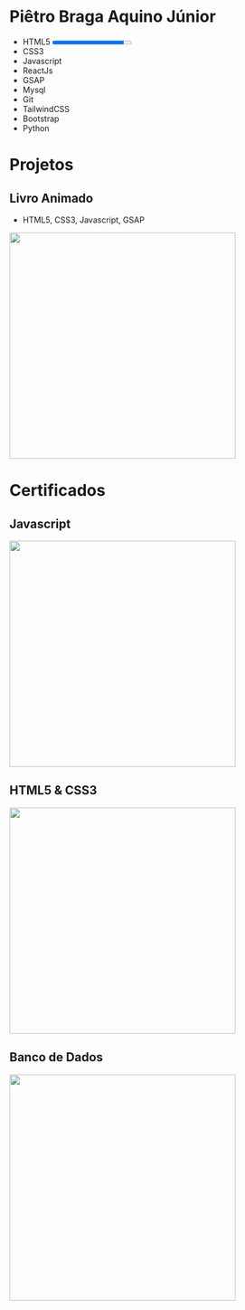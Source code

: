 # Piêtro Braga Aquino Júnior

- HTML5
<progress value="90" max="100"> 90% </progress>
- CSS3
- Javascript
- ReactJs
- GSAP
- Mysql
- Git
- TailwindCSS
- Bootstrap
- Python

# Projetos
## Livro Animado
- HTML5, CSS3, Javascript, GSAP
<img src="https://user-images.githubusercontent.com/85259321/178920494-076a1b99-7e1f-4feb-873b-4a287fc31498.gif" style='width:400px' />

# Certificados
## Javascript
<img src="https://user-images.githubusercontent.com/85259321/179030066-dd09a757-f8cb-4703-9996-e8ffc418020f.jpg" style='width:400px' />

## HTML5 & CSS3
<img src="https://user-images.githubusercontent.com/85259321/179030084-625fdaa0-8b0b-4cd6-892d-f78ddbffbbbc.jpg" style='width:400px' />

## Banco de Dados
<img src="https://user-images.githubusercontent.com/85259321/179418835-e32bde44-5913-4bd5-861a-fdc2ae76e45e.jpg" style='width:400px' />
